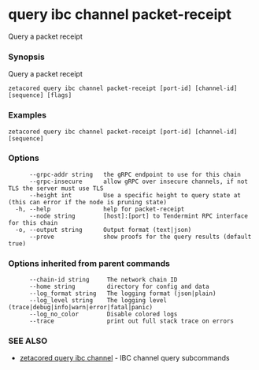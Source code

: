 # query ibc channel packet-receipt

Query a packet receipt

### Synopsis

Query a packet receipt

```
zetacored query ibc channel packet-receipt [port-id] [channel-id] [sequence] [flags]
```

### Examples

```
zetacored query ibc channel packet-receipt [port-id] [channel-id] [sequence]
```

### Options

```
      --grpc-addr string   the gRPC endpoint to use for this chain
      --grpc-insecure      allow gRPC over insecure channels, if not TLS the server must use TLS
      --height int         Use a specific height to query state at (this can error if the node is pruning state)
  -h, --help               help for packet-receipt
      --node string        [host]:[port] to Tendermint RPC interface for this chain 
  -o, --output string      Output format (text|json) 
      --prove              show proofs for the query results (default true)
```

### Options inherited from parent commands

```
      --chain-id string     The network chain ID
      --home string         directory for config and data 
      --log_format string   The logging format (json|plain) 
      --log_level string    The logging level (trace|debug|info|warn|error|fatal|panic) 
      --log_no_color        Disable colored logs
      --trace               print out full stack trace on errors
```

### SEE ALSO

* [zetacored query ibc channel](zetacored_query_ibc_channel.md)	 - IBC channel query subcommands

